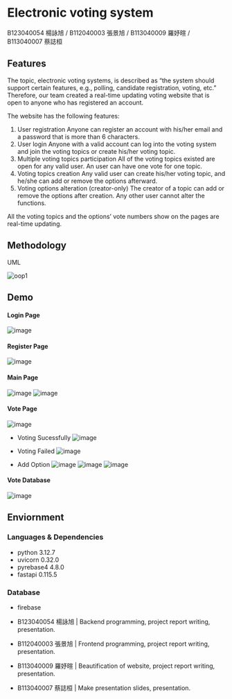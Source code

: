 # Electronic voting system
B123040054 楊詠旭 / B112040003 張景旭 / B113040009 羅妤暄 / B113040007 蔡誌桓


## Features
The topic, electronic voting systems, is described as “the system should support certain features, e.g., polling, candidate registration, voting, etc.” Therefore, our team created a real-time updating voting website that is open to anyone who has registered an account.

The website has the following features:
1. User registration
Anyone can register an account with his/her email and a password that is more than 6 characters.
2. User login
Anyone with a valid account can log into the voting system and join the voting topics or create his/her voting topic.
3. Multiple voting topics participation
All of the voting topics existed are open for any valid user. An user can have one vote for one topic.
4. Voting topics creation
Any valid user can create his/her voting topic, and he/she can add or remove the options afterward.
5. Voting options alteration (creator-only)
The creator of a topic can add or remove the options after creation. Any other user cannot alter the functions.

All the voting topics and the options’ vote numbers show on the pages are real-time updating.

## Methodology
UML

![oop1](https://hackmd.io/_uploads/HkHYqjnUxe.png)



## Demo


#### Login Page
![image](https://hackmd.io/_uploads/HyzwsonIge.png)



#### Register Page
![image](https://hackmd.io/_uploads/S1pLjsn8gg.png)

#### Main Page
![image](https://hackmd.io/_uploads/rJIQns2Ile.png)
![image](https://hackmd.io/_uploads/SJV42jhIlg.png)


#### Vote Page
![image](https://hackmd.io/_uploads/r1OrnjnUex.png)

- Voting Sucessfully
![image](https://hackmd.io/_uploads/B1mt6shIle.png)

- Voting Failed
![image](https://hackmd.io/_uploads/rkdY6ihUel.png)
- Add Option
![image](https://hackmd.io/_uploads/Sy3Kpo28gg.png)
![image](https://hackmd.io/_uploads/SkbcTj2Ule.png)
![image](https://hackmd.io/_uploads/ByWsaohIee.png)

#### Vote Database
![image](https://hackmd.io/_uploads/S1j82snIee.png)






## Enviornment

### Languages & Dependencies
- python 3.12.7
- uvicorn 0.32.0
- pyrebase4 4.8.0
- fastapi 0.115.5
### Database
- firebase






- B123040054 楊詠旭 | Backend programming, project report writing, presentation.
- B112040003 張景旭 | Frontend programming, project report writing, presentation.
- B113040009 羅妤暄 | Beautification of website, project report writing, presentation.
- B113040007 蔡誌桓 | Make presentation slides, presentation.

